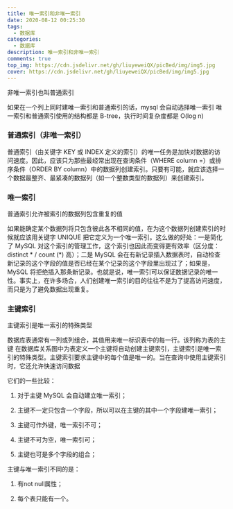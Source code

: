 ```yaml
---
title: 唯一索引和非唯一索引
date: 2020-08-12 00:25:30
tags: 
  - 数据库
categories: 
  - 数据库
description: 唯一索引和非唯一索引
comments: true
top_img: https://cdn.jsdelivr.net/gh/liuyeweiQX/picBed/img/img5.jpg
cover: https://cdn.jsdelivr.net/gh/liuyeweiQX/picBed/img/img5.jpg
---
```

非唯一索引也叫普通索引

如果在一个列上同时建唯一索引和普通索引的话，mysql 会自动选择唯一索引 唯一索引和普通索引使用的结构都是 B-tree，执行时间复杂度都是 O(log n)

### 普通索引（非唯一索引）

普通索引（由关键字 KEY 或 INDEX 定义的索引）的唯一任务是加快对数据的访问速度。因此，应该只为那些最经常出现在查询条件（WHERE column =）或排序条件（ORDER BY column）中的数据列创建索引。只要有可能，就应该选择一个数据最整齐、最紧凑的数据列（如一个整数类型的数据列）来创建索引。

### 唯一索引

普通索引允许被索引的数据列包含重复的值

如果能确定某个数据列将只包含彼此各不相同的值，在为这个数据列创建索引的时候就应该用关键字 UNIQUE 把它定义为一个唯一索引。这么做的好处：一是简化了 MySQL 对这个索引的管理工作，这个索引也因此而变得更有效率（区分度：distinct * / count (*) 高）；二是 MySQL 会在有新记录插入数据表时，自动检查新记录的这个字段的值是否已经在某个记录的这个字段里出现过了；如果是，MySQL 将拒绝插入那条新记录。也就是说，唯一索引可以保证数据记录的唯一性。事实上，在许多场合，人们创建唯一索引的目的往往不是为了提高访问速度，而只是为了避免数据出现重复。

### 主键索引 

主键索引是唯一索引的特殊类型

数据库表通常有一列或列组合，其值用来唯一标识表中的每一行。该列称为表的主键 在数据库关系图中为表定义一个主键将自动创建主键索引，主键索引是唯一索引的特殊类型。主键索引要求主键中的每个值是唯一的。当在查询中使用主键索引时，它还允许快速访问数据 

它们的一些比较： 

1. 对于主键 MySQL 会自动建立唯一索引；

2. 主键不一定只包含一个字段，所以可以在主键的其中一个字段建唯一索引； 

3. 主键可作外键，唯一索引不可；

4. 主键不可为空，唯一索引可； 

5. 主键也可是多个字段的组合； 

主键与唯一索引不同的是： 

1. 有not null属性； 

2. 每个表只能有一个。